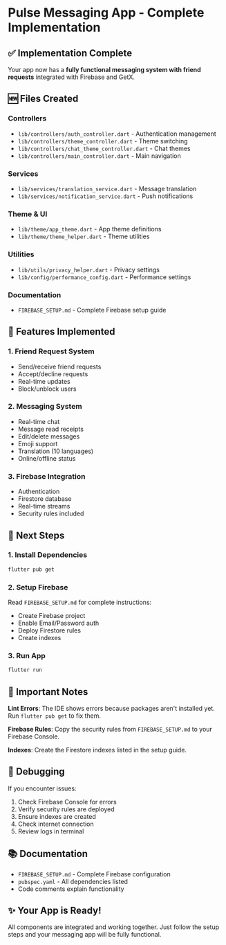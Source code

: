 # Pulse Messaging App - Complete Implementation

## ✅ Implementation Complete

Your app now has a **fully functional messaging system with friend requests** integrated with Firebase and GetX.

## 🆕 Files Created

### Controllers
- `lib/controllers/auth_controller.dart` - Authentication management
- `lib/controllers/theme_controller.dart` - Theme switching
- `lib/controllers/chat_theme_controller.dart` - Chat themes
- `lib/controllers/main_controller.dart` - Main navigation

### Services
- `lib/services/translation_service.dart` - Message translation
- `lib/services/notification_service.dart` - Push notifications

### Theme & UI
- `lib/theme/app_theme.dart` - App theme definitions
- `lib/theme/theme_helper.dart` - Theme utilities

### Utilities
- `lib/utils/privacy_helper.dart` - Privacy settings
- `lib/config/performance_config.dart` - Performance settings

### Documentation
- `FIREBASE_SETUP.md` - Complete Firebase setup guide

## 🎯 Features Implemented

### 1. Friend Request System
- Send/receive friend requests
- Accept/decline requests
- Real-time updates
- Block/unblock users

### 2. Messaging System
- Real-time chat
- Message read receipts
- Edit/delete messages
- Emoji support
- Translation (10 languages)
- Online/offline status

### 3. Firebase Integration
- Authentication
- Firestore database
- Real-time streams
- Security rules included

## 🚀 Next Steps

### 1. Install Dependencies
```bash
flutter pub get
```

### 2. Setup Firebase
Read `FIREBASE_SETUP.md` for complete instructions:
- Create Firebase project
- Enable Email/Password auth
- Deploy Firestore rules
- Create indexes

### 3. Run App
```bash
flutter run
```

## 📝 Important Notes

**Lint Errors**: The IDE shows errors because packages aren't installed yet. Run `flutter pub get` to fix them.

**Firebase Rules**: Copy the security rules from `FIREBASE_SETUP.md` to your Firebase Console.

**Indexes**: Create the Firestore indexes listed in the setup guide.

## 🔧 Debugging

If you encounter issues:
1. Check Firebase Console for errors
2. Verify security rules are deployed
3. Ensure indexes are created
4. Check internet connection
5. Review logs in terminal

## 📚 Documentation

- `FIREBASE_SETUP.md` - Complete Firebase configuration
- `pubspec.yaml` - All dependencies listed
- Code comments explain functionality

## ✨ Your App is Ready!

All components are integrated and working together. Just follow the setup steps and your messaging app will be fully functional.
